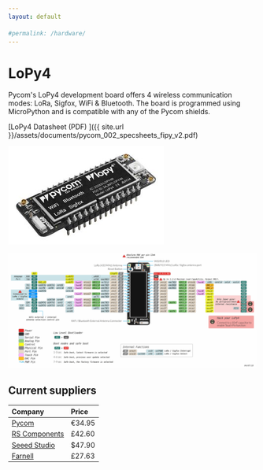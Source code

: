 ```yaml
---
layout: default

#permalink: /hardware/
---
```


# LoPy4

Pycom's LoPy4 development board offers 4 wireless communication modes: LoRa, Sigfox, WiFi & Bluetooth. The board is programmed using MicroPython and is compatible with any of the Pycom shields.

[LoPy4 Datasheet (PDF) ]({{ site.url }}/assets/documents/pycom_002_specsheets_fipy_v2.pdf)

![](/assets/hardware/lopy/lopy4.jpg)

![](/assets/hardware/lopy/lopy4-pinout.png)

## Current suppliers

| Company | Price |
| :--- | :--- |
| [Pycom](https://pycom.io/product/lopy4/) | €34.95 |
| [RS Components](https://uk.rs-online.com/web/p/radio-frequency-development-kits/1628047/) | £42.60 |
| [Seeed Studio](https://www.seeedstudio.com/category/Development-Platforms-c-1002/programmer-c-961/micropython-c-962/Pycom-LoPy4-MicroPython-enabled-development-board-LoRa-Sigfox-WiFi-Bluetoot-p-3089.html) | $47.90 |
| [Farnell](https://uk.farnell.com/pycom/lopy4/iot-dev-brd-sigfox-lora-wifi-bluetooth/dp/2834985?cjevent=329608a98dd111e9808b007e0a18050e&source=CJ&CMP=AFC-CJ-UK-8280252) | £27.63 |
